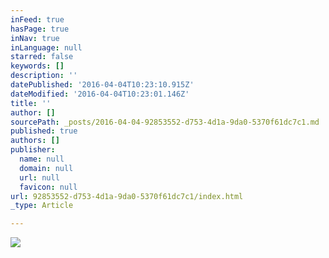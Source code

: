 ```yaml
---
inFeed: true
hasPage: true
inNav: true
inLanguage: null
starred: false
keywords: []
description: ''
datePublished: '2016-04-04T10:23:10.915Z'
dateModified: '2016-04-04T10:23:01.146Z'
title: ''
author: []
sourcePath: _posts/2016-04-04-92853552-d753-4d1a-9da0-5370f61dc7c1.md
published: true
authors: []
publisher:
  name: null
  domain: null
  url: null
  favicon: null
url: 92853552-d753-4d1a-9da0-5370f61dc7c1/index.html
_type: Article

---
```

![](https://the-grid-user-content.s3-us-west-2.amazonaws.com/e2d35f7b-9b9e-4f53-8fbd-61730ce4c7c3.jpg)